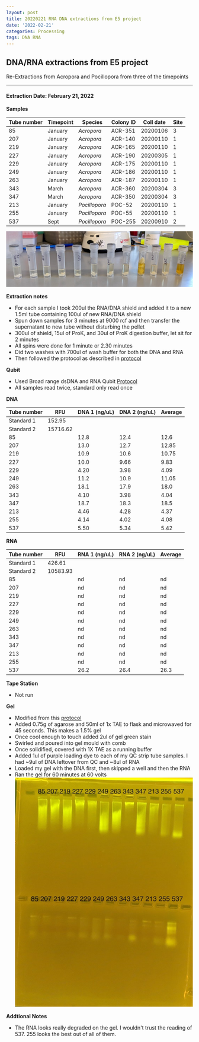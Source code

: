 ```yaml
---
layout: post
title: 20220221 RNA DNA extractions from E5 project
date: '2022-02-21'
categories: Processing
tags: DNA RNA
---
```


## DNA/RNA extractions from E5 project

Re-Extractions from Acropora and Pocillopora from three of the timepoints

---

#### Extraction Date: February 21, 2022 

**Samples**

| Tube number 	| Timepoint	   	| Species	    | Colony ID 	| Coll date		| Site       	|
|-------------	|------------	|-------------	|-------------	|-------------	|-------------	|
| 85		 	| January	 	| *Acropora*	| ACR-351      	| 20200106   	| 3				|
| 207			| January	 	| *Acropora*	| ACR-140	    | 20200110		| 1				|
| 219		 	| January	 	| *Acropora*	| ACR-165    	| 20200110  	| 1				|
| 227		 	| January	 	| *Acropora*	| ACR-190   	| 20200305   	| 1				|
| 229			| January 		| *Acropora*	| ACR-175	    | 20200110		| 1				|
| 249		 	| January	  	| *Acropora*	| ACR-186   	| 20200110  	| 1				|
| 263		 	| January		| *Acropora*	| ACR-187     	| 20200110   	| 1				|
| 343			| March		 	| *Acropora*	| ACR-360	    | 20200304		| 3				|
| 347		 	| March			| *Acropora*	| ACR-350		| 20200304	  	| 3				|
| 213		 	| January	 	| *Pocillopora*	| POC-52		| 20200110		| 1				|
| 255			| January		| *Pocillopora*	| POC-55		| 20200110		| 1				|
| 537		 	| Sept		  	| *Pocillopora*	| POC-255		| 20200910	  	| 2				|


![20220221_samples.jpg](https://github.com/Kterpis/Putnam_Lab_Notebook/blob/master/images/samples/20220221_samples.jpg?raw=true)


**Extraction notes**
 - For each sample I took 200ul the RNA/DNA shield and added it to a new 1.5ml tube containing 100ul of new RNA/DNA shield
 - Spun down samples for 3 minutes at 9000 rcf and then transfer the supernatant to new tube without disturbing the pellet
 - 300ul of shield, 15ul of ProK, and 30ul of ProK digestion buffer, let sit for 2 minutes
 - All spins were done for 1 minute or 2.30 minutes
 - Did two washes with 700ul of wash buffer for both the DNA and RNA
 - Then followed the protocol as described in [protocol](https://github.com/emmastrand/EmmaStrand_Notebook/blob/master/_posts/2019-05-31-Zymo-Duet-RNA-DNA-Extraction-Protocol.md)


**Qubit**
 - Used Broad range dsDNA and RNA Qubit [Protocol](https://meschedl.github.io/MESPutnam_Open_Lab_Notebook/Qubit-Protocol/)
 - All samples read twice, standard only read once
 
**DNA**

| Tube number 	| RFU		   	| DNA 1 (ng/uL) | DNA 2 (ng/uL) | Average     	|
|-------------	|------------	|-------------	|-------------	|-------------	|
| Standard 1  	| 152.95	 	| 		      	| 		      	|	         	|
| Standard 2 	| 15716.62	 	| 		    	| 		    	| 	        	|
| 85		 	|		     	| 12.8	     	| 12.4	     	| 12.6        	|
| 207		 	| 			   	| 13.0 	 	    | 12.7        	| 12.85			|
| 219		  	|		     	| 10.9 	      	| 10.6        	| 10.75	    	|
| 227		 	| 			   	| 10.0     	 	| 9.66     	  	| 9.83      	|
| 229		  	|		     	| 4.20     	 	| 3.98       	| 4.09       	|
| 249		 	| 			   	| 11.2     	 	| 10.9	      	| 11.05	       	|
| 263		  	|		     	| 18.1     	  	| 17.9        	| 18.0	       	|
| 343		 	| 			   	| 4.10       	| 3.98         	| 4.04      	|
| 347		  	|		     	| 18.7	  	    | 18.3         	| 18.5        	|
| 213		 	| 			   	| 4.46       	| 4.28	      	| 4.37	       	|
| 255		  	|		     	| 4.14	  	  	| 4.02	      	| 4.08	       	|
| 537		 	| 			   	| 5.50	       	| 5.34         	| 5.42	       	|


**RNA**


| Tube number 	| RFU		   	| RNA 1 (ng/uL) | RNA 2 (ng/uL) | Average     	|
|-------------	|------------	|-------------	|-------------	|-------------	|
| Standard 1  	| 426.61	 	| 		      	| 		      	|	         	|
| Standard 2 	| 10583.93	 	| 		    	| 		    	| 	        	|
| 85		 	|		     	| nd	     	| nd	     	| nd        	|
| 207		 	| 			   	| nd	  	    | nd        	| nd			|
| 219		  	|		     	| nd 	      	| nd        	| nd	       	|
| 227		 	| 			   	| nd        	| nd        	| nd     		|
| 229		  	|		     	| nd	      	| nd         	| nd        	|
| 249		 	| 			   	| nd	      	| nd	      	| nd	       	|
| 263		  	|		     	| nd	       	| nd        	| nd	       	|
| 343		 	| 			   	| nd	      	| nd         	| nd	      	|
| 347		  	|		     	| nd  		    | nd         	| nd        	|
| 213		 	| 			   	| nd        	| nd	       	| nd        	|
| 255		  	|		     	| nd	      	| nd	      	| nd	       	|
| 537		 	| 			   	| 26.2	       	| 26.4         	| 26.3	       	|


**Tape Station**
 - Not run
 

**Gel**
 - Modified from this [protocol](https://meschedl.github.io/MESPutnam_Open_Lab_Notebook/Gel-Protocol/)
 - Added 0.75g of agarose and 50ml of 1x TAE to flask and microwaved for 45 seconds. This makes a 1.5% gel
 - Once cool enough to touch added 2ul of gel green stain
 - Swirled and poured into gel mould with comb
 - Once solidified, covered with 1X TAE as a running buffer
 - Added 1ul of purple loading dye to each of my QC strip tube samples. I had ~9ul of DNA leftover from QC and ~8ul of RNA
 - Loaded my gel with the DNA first, then skipped a well and then the RNA
 - Ran the gel for 60 minutes at 60 volts
 ![20220221_gel.jpg](https://github.com/Kterpis/Putnam_Lab_Notebook/blob/master/images/gels/20220221_gel.jpg?raw=true)
 
 **Addtional Notes**
  - The RNA looks really degraded on the gel. I wouldn't trust the reading of 537. 255 looks the best out of all of them. 

